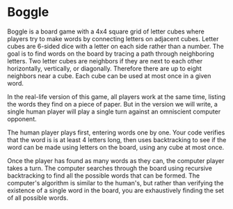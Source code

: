 # Boggle
Boggle is a board game with a 4x4 square grid of letter cubes where players try to make words by connecting letters on adjacent cubes.
Letter cubes are 6-sided dice with a letter on each side rather than a number.
The goal is to find words on the board by tracing a path through neighboring letters. Two letter cubes are neighbors if they are next to each other horizontally, vertically, or diagonally. Therefore there are up to eight neighbors near a cube. Each cube can be used at most once in a given word.

In the real-life version of this game, all players work at the same time, listing the words they find on a piece of paper. But in the version we will write, a single human player will play a single turn against an omniscient computer opponent.

The human player plays first, entering words one by one. Your code verifies that the word is is at least 4 letters long, then uses backtracking to see if the word can be made using letters on the board, using any cube at most once.

Once the player has found as many words as they can, the computer player takes a turn. The computer searches through the board using recursive backtracking to find all the possible words that can be formed. The computer's algorithm is similar to the human's, but rather than verifying the existence of a single word in the board, you are exhaustively finding the set of all possible words.
